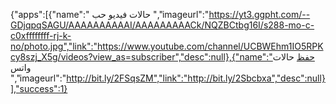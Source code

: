 {"apps":[{"name":" حالات فيديو حب ","imageurl":"https://yt3.ggpht.com/--GDjqpqSAGU/AAAAAAAAAAI/AAAAAAAAACk/NQZBCtbg16I/s288-mo-c-c0xffffffff-rj-k-no/photo.jpg","link":"https://www.youtube.com/channel/UCBWEhm1IO5RPKcy8szj_X5g/videos?view_as=subscriber","desc":null},{"name":"حفظ حالات  واتس 
 ","imageurl":"http://bit.ly/2FSqsZM","link":"http://bit.ly/2Sbcbxa","desc":null}],"success":1}
